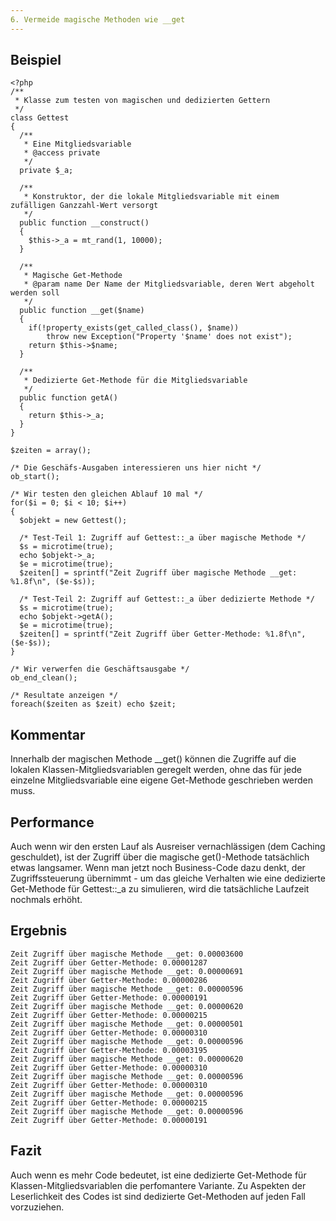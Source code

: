```yaml
---
6. Vermeide magische Methoden wie __get
---
```


Beispiel
--------

	<?php
	/**
	 * Klasse zum testen von magischen und dedizierten Gettern
     */
	class Gettest
	{
	  /**
	   * Eine Mitgliedsvariable
       * @access private
       */
	  private $_a;

	  /**
	   * Konstruktor, der die lokale Mitgliedsvariable mit einem zufälligen Ganzzahl-Wert versorgt
	   */
	  public function __construct()
	  {
		$this->_a = mt_rand(1, 10000);
	  }

	  /**
	   * Magische Get-Methode
	   * @param name Der Name der Mitgliedsvariable, deren Wert abgeholt werden soll
	   */
	  public function __get($name)
	  {
		if(!property_exists(get_called_class(), $name))
			throw new Exception("Property '$name' does not exist");
		return $this->$name;
	  }

	  /**
	   * Dedizierte Get-Methode für die Mitgliedsvariable
	   */
	  public function getA()
	  {
		return $this->_a;
	  }
	}
	
	$zeiten = array();
	
	/* Die Geschäfs-Ausgaben interessieren uns hier nicht */
	ob_start();

	/* Wir testen den gleichen Ablauf 10 mal */
	for($i = 0; $i < 10; $i++)
	{
	  $objekt = new Gettest();
	
	  /* Test-Teil 1: Zugriff auf Gettest::_a über magische Methode */
	  $s = microtime(true);
	  echo $objekt->_a;
	  $e = microtime(true);
	  $zeiten[] = sprintf("Zeit Zugriff über magische Methode __get: %1.8f\n", ($e-$s));
	
	  /* Test-Teil 2: Zugriff auf Gettest::_a über dedizierte Methode */
	  $s = microtime(true);
	  echo $objekt->getA();
	  $e = microtime(true);
	  $zeiten[] = sprintf("Zeit Zugriff über Getter-Methode: %1.8f\n", ($e-$s));
	}

	/* Wir verwerfen die Geschäftsausgabe */
	ob_end_clean();

	/* Resultate anzeigen */
	foreach($zeiten as $zeit) echo $zeit;

Kommentar
---------

Innerhalb der magischen Methode __get() können die Zugriffe auf die lokalen Klassen-Mitgliedsvariablen geregelt werden, ohne das für jede einzelne Mitgliedsvariable eine eigene Get-Methode geschrieben werden muss.

Performance
-----------

Auch wenn wir den ersten Lauf als Ausreiser vernachlässigen (dem Caching geschuldet), ist der Zugriff über die magische get()-Methode tatsächlich etwas langsamer. Wenn man jetzt noch Business-Code dazu denkt, der Zugriffssteuerung übernimmt - um das gleiche Verhalten wie eine dedizierte Get-Methode für Gettest::_a zu simulieren, wird die tatsächliche Laufzeit nochmals erhöht.

Ergebnis
--------
	Zeit Zugriff über magische Methode __get: 0.00003600
	Zeit Zugriff über Getter-Methode: 0.00001287
	Zeit Zugriff über magische Methode __get: 0.00000691
	Zeit Zugriff über Getter-Methode: 0.00000286
	Zeit Zugriff über magische Methode __get: 0.00000596
	Zeit Zugriff über Getter-Methode: 0.00000191
	Zeit Zugriff über magische Methode __get: 0.00000620
	Zeit Zugriff über Getter-Methode: 0.00000215
	Zeit Zugriff über magische Methode __get: 0.00000501
	Zeit Zugriff über Getter-Methode: 0.00000310
	Zeit Zugriff über magische Methode __get: 0.00000596
	Zeit Zugriff über Getter-Methode: 0.00003195
	Zeit Zugriff über magische Methode __get: 0.00000620
	Zeit Zugriff über Getter-Methode: 0.00000310
	Zeit Zugriff über magische Methode __get: 0.00000596
	Zeit Zugriff über Getter-Methode: 0.00000310
	Zeit Zugriff über magische Methode __get: 0.00000596
	Zeit Zugriff über Getter-Methode: 0.00000215
	Zeit Zugriff über magische Methode __get: 0.00000596
	Zeit Zugriff über Getter-Methode: 0.00000191


Fazit
-----
Auch wenn es mehr Code bedeutet, ist eine dedizierte Get-Methode für Klassen-Mitgliedsvariablen die perfomantere Variante. Zu Aspekten der Leserlichkeit des Codes ist sind dedizierte Get-Methoden auf jeden Fall vorzuziehen.